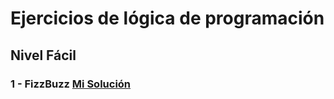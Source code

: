 # Ejercicios de lógica de programación 

## Nivel Fácil

### 1 - FizzBuzz [Mi Solución](https://github.com/MurcianoTech/practice-programming-excercises/blob/main/easy-level/fizzbuzz.php)

